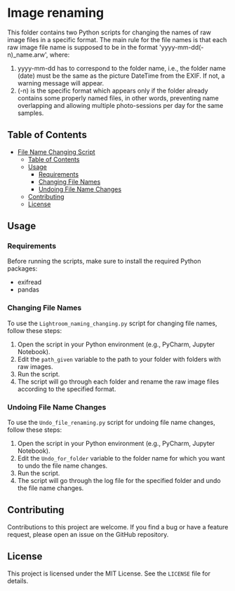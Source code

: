 # Image renaming

This folder contains two Python scripts for changing the names of raw image files in a specific format. The main rule for the file names is that each raw image file name is supposed to be in the format 'yyyy-mm-dd(-n)_name.arw', where:

1. yyyy-mm-dd has to correspond to the folder name, i.e., the folder name (date) must be the same as the picture DateTime from the EXIF. If not, a warning message will appear.
2. (-n) is the specific format which appears only if the folder already contains some properly named files, in other words, preventing name overlapping and allowing multiple photo-sessions per day for the same samples.

## Table of Contents
- [File Name Changing Script](#file-name-changing-script)
  - [Table of Contents](#table-of-contents)
  - [Usage](#usage)
    - [Requirements](#requirements)
    - [Changing File Names](#changing-file-names)
    - [Undoing File Name Changes](#undoing-file-name-changes)
  - [Contributing](#contributing)
  - [License](#license)

## Usage

### Requirements

Before running the scripts, make sure to install the required Python packages:

- exifread
- pandas

### Changing File Names

To use the `Lightroom_naming_changing.py` script for changing file names, follow these steps:

1. Open the script in your Python environment (e.g., PyCharm, Jupyter Notebook).
2. Edit the `path_given` variable to the path to your folder with folders with raw images.
3. Run the script.
4. The script will go through each folder and rename the raw image files according to the specified format.

### Undoing File Name Changes

To use the `Undo_file_renaming.py` script for undoing file name changes, follow these steps:

1. Open the script in your Python environment (e.g., PyCharm, Jupyter Notebook).
2. Edit the `Undo_for_folder` variable to the folder name for which you want to undo the file name changes.
3. Run the script.
4. The script will go through the log file for the specified folder and undo the file name changes.

## Contributing

Contributions to this project are welcome. If you find a bug or have a feature request, please open an issue on the GitHub repository.

## License

This project is licensed under the MIT License. See the `LICENSE` file for details.
